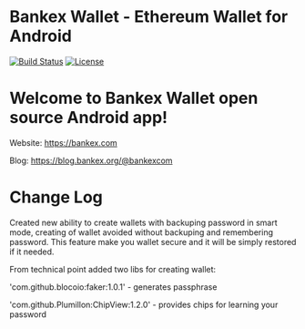 # Bankex Wallet - Ethereum Wallet for Android

[![Build Status](https://travis-ci.org/TrustWallet/trust-wallet-android.svg?branch=master)](https://travis-ci.org/TrustWallet/trust-wallet-android)
[![License](https://img.shields.io/badge/license-GPL3-green.svg?style=flat)](https://github.com/fastlane/fastlane/blob/master/LICENSE)

# Welcome to Bankex Wallet open source Android app!

Website: https://bankex.com

Blog: https://blog.bankex.org/@bankexcom

# Change Log 

Created new ability to create wallets with backuping password in smart mode, creating of wallet avoided without backuping and remembering password. This feature make you wallet secure and it will be simply restored if it needed.

From technical point added two libs for creating wallet:

'com.github.blocoio:faker:1.0.1' - generates passphrase

'com.github.Plumillon:ChipView:1.2.0' - provides chips for learning your password
    


